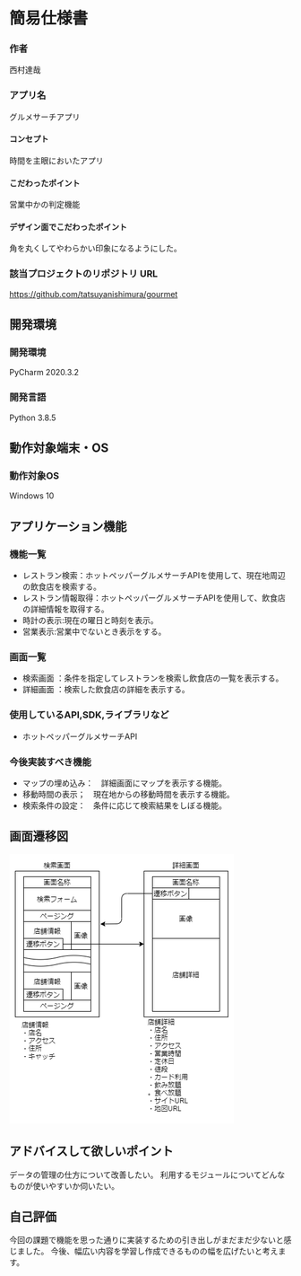 # 簡易仕様書

### 作者
西村達哉

### アプリ名
グルメサーチアプリ

#### コンセプト
時間を主眼においたアプリ

#### こだわったポイント
営業中かの判定機能

#### デザイン面でこだわったポイント
角を丸くしてやわらかい印象になるようにした。

### 該当プロジェクトのリポジトリ URL
https://github.com/tatsuyanishimura/gourmet

## 開発環境
### 開発環境
PyCharm 2020.3.2

### 開発言語
Python 3.8.5

## 動作対象端末・OS
### 動作対象OS
Windows 10

## アプリケーション機能

### 機能一覧
- レストラン検索：ホットペッパーグルメサーチAPIを使用して、現在地周辺の飲食店を検索する。
- レストラン情報取得：ホットペッパーグルメサーチAPIを使用して、飲食店の詳細情報を取得する。
- 時計の表示:現在の曜日と時刻を表示。
- 営業表示:営業中でないとき表示をする。

### 画面一覧
- 検索画面 ：条件を指定してレストランを検索し飲食店の一覧を表示する。
- 詳細画面 ：検索した飲食店の詳細を表示する。

### 使用しているAPI,SDK,ライブラリなど
- ホットペッパーグルメサーチAPI

### 今後実装すべき機能
- マップの埋め込み：　詳細画面にマップを表示する機能。
- 移動時間の表示；　現在地からの移動時間を表示する機能。
- 検索条件の設定：　条件に応じて検索結果をしぼる機能。

## 画面遷移図
![画面遷移図](img/screen_transration.png)

## アドバイスして欲しいポイント
データの管理の仕方について改善したい。
利用するモジュールについてどんなものが使いやすいか伺いたい。

## 自己評価
今回の課題で機能を思った通りに実装するための引き出しがまだまだ少ないと感じました。
今後、幅広い内容を学習し作成できるものの幅を広げたいと考えます。




